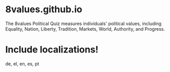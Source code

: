 # 8values.github.io
The 8values Political Quiz measures individuals' political values, including Equality, Nation, Liberty, Tradition, Markets, World, Authority, and Progress.

# Include localizations!
de, el, en, es, pt
